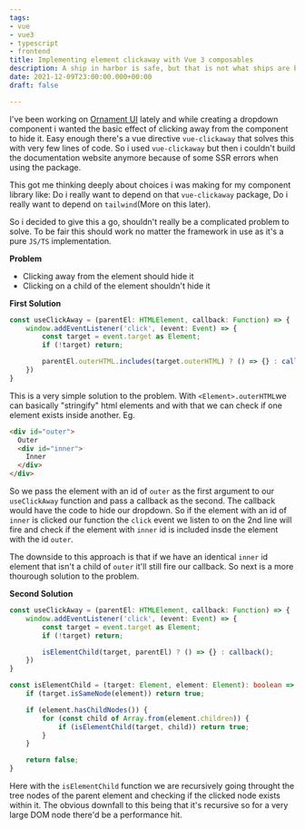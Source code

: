 ```yaml
---
tags:
- vue
- vue3
- typescript
- frontend
title: Implementing element clickaway with Vue 3 composables
description: A ship in harbor is safe, but that is not what ships are built for.
date: 2021-12-09T23:00:00.000+00:00
draft: false

---
```

I've been working on [Ornament UI](https://github.com/ikeohachidi/ornament-ui "Ornament Ui") lately and while creating a dropdown component i wanted the basic effect of clicking away from the component to hide it. Easy enough there's a vue directive `vue-clickaway` that solves this with very few lines of code. So i used `vue-clickaway` but then i couldn't build the documentation website anymore because of some SSR errors when using the package.

This got me thinking deeply about choices i was making for my component library like: Do i really want to depend on that `vue-clickaway` package, Do i really want to depend on `tailwind`(More on this later).

So i decided to give this a go, shouldn't really be a complicated problem to solve. To be fair this should work no matter the framework in use as it's a pure `JS/TS` implementation.

**Problem**

* Clicking away from the element should hide it
* Clicking on a child of the element shouldn't hide it

**First Solution**

```typescript
const useClickAway = (parentEl: HTMLElement, callback: Function) => {
	window.addEventListener('click', (event: Event) => {
		const target = event.target as Element;
		if (!target) return;

		parentEl.outerHTML.includes(target.outerHTML) ? () => {} : callback();
	})
}
```

This is a very simple solution to the problem. With `<Element>.outerHTML`we can basically "stringify" html elements and with that we can check if one element exists inside another. Eg.

```html
<div id="outer">
  Outer
  <div id="inner">
    Inner
  </div>
</div>
```

So we pass the element with an id of `outer` as the first argument to our `useClickAway` function and pass a callback as the second. The callback would have the code to hide our dropdown.
So if the element with an id of `inner` is clicked our function the `click` event we listen to on the 2nd line will fire and check if the element with `inner` id is included insde the element with the id `outer`.

The downside to this approach is that if we have an identical `inner` id element that isn't a child of `outer` it'll still fire our callback. So next is a more thourough solution to the problem.

**Second Solution**

```typescript
const useClickAway = (parentEl: HTMLElement, callback: Function) => {
	window.addEventListener('click', (event: Event) => {
		const target = event.target as Element;
		if (!target) return;

		isElementChild(target, parentEl) ? () => {} : callback();
	})
}

const isElementChild = (target: Element, element: Element): boolean => {
	if (target.isSameNode(element)) return true;

	if (element.hasChildNodes()) {
		for (const child of Array.from(element.children)) {
			if (isElementChild(target, child)) return true;
		}
	}

	return false;
}
```

Here with the `isElementChild` function we are recursively going throught the tree nodes of the parent element and checking if the clicked node exists within it. The obvious downfall to this being that it's recursive so for a very large DOM node there'd be a performance hit.